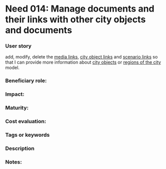 
# Need 014: Manage documents and their links with other city objects and documents

### User story

add, modify, delete the [media links](https://github.com/MEPP-team/RICT/blob/master/Doc/Devel/Needs/Definitions.md#media-reference), [city object links](https://github.com/MEPP-team/RICT/blob/master/Doc/Devel/Needs/Definitions.md#city-object-reference) and [scenario links](https://github.com/MEPP-team/RICT/blob/master/Doc/Devel/Needs/Definitions.md#scenario-reference) so that I can provide more information about [city objects](https://github.com/MEPP-team/RICT/blob/master/Doc/Devel/Needs/Definitions.md#city-object) or [regions of the city](https://github.com/MEPP-team/RICT/blob/master/Doc/Devel/Needs/Definitions.md#region-of-a-city-model-fixme) model.


### Beneficiary role: 

### Impact: 

### Maturity:

### Cost evaluation:

### Tags or keywords

### Description

### Notes:

